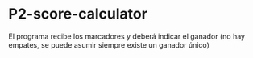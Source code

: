 # P2-score-calculator
El programa recibe los marcadores y deberá indicar el ganador (no hay empates, se puede asumir siempre existe un ganador único)
